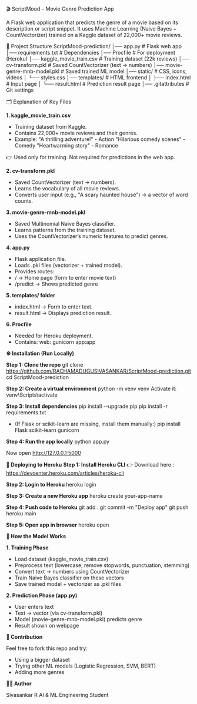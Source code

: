 🎬 ScriptMood – Movie Genre Prediction App

A Flask web application that predicts the genre of a movie based on its description or script snippet.
It uses Machine Learning (Naive Bayes + CountVectorizer) trained on a Kaggle dataset of 22,000+ movie reviews.

📂 Project Structure
ScriptMood-prediction/
│── app.py                     # Flask web app
│── requirements.txt           # Dependencies
│── Procfile                   # For deployment (Heroku)
│── kaggle_movie_train.csv     # Training dataset (22k reviews)
│── cv-transform.pkl           # Saved CountVectorizer (text → numbers)
│── movie-genre-mnb-model.pkl  # Saved trained ML model
│── static/                    # CSS, icons, videos
│   └── styles.css
│── templates/                 # HTML frontend
│   ├── index.html             # Input page
│   └── result.html            # Prediction result page
│── .gitattributes             # Git settings

🗂️ Explanation of Key Files

**1. kaggle_movie_train.csv**
- Training dataset from Kaggle.
- Contains 22,000+ movie reviews and their genres.
- Example:
             "A thrilling adventure!"	   -    Action
             "Hilarious comedy scenes"	 -   Comedy
             "Heartwarming story"	       -   Romance

👉 Used only for training. Not required for predictions in the web app.

**2. cv-transform.pkl**
- Saved CountVectorizer (text → numbers).
- Learns the vocabulary of all movie reviews.
- Converts user input (e.g., "A scary haunted house") → a vector of word counts.

**3. movie-genre-mnb-model.pkl**
- Saved Multinomial Naive Bayes classifier.
- Learns patterns from the training dataset.
- Uses the CountVectorizer’s numeric features to predict genres.

**4. app.py**
- Flask application file.
- Loads .pkl files (vectorizer + trained model).
- Provides routes:
- / → Home page (form to enter movie text)
- /predict → Shows predicted genre

**5. templates/ folder**
- index.html → Form to enter text.
- result.html → Displays prediction result.
  
**6. Procfile**
- Needed for Heroku deployment.
- Contains:
             web: gunicorn app:app

 **⚙️ Installation (Run Locally)**
 
**Step 1: Clone the repo**
         git clone https://github.com/RACHAMADUGUSIVASANKAR/ScriptMood-prediction.git
         cd ScriptMood-prediction

**Step 2: Create a virtual environment**
         python -m venv venv
Activate it:
         venv\Scripts\activate
  
**Step 3: Install dependencies**
         pip install --upgrade pip
         pip install -r requirements.txt
- (If Flask or scikit-learn are missing, install them manually:)
         pip install Flask scikit-learn gunicorn
  
**Step 4: Run the app locally**
          python app.py

Now open http://127.0.0.1:5000

  **🚀 Deploying to Heroku**
**Step 1: Install Heroku CLI**
👉 Download here : https://devcenter.heroku.com/articles/heroku-cli

**Step 2: Login to Heroku**
           heroku login

**Step 3: Create a new Heroku app**
           heroku create your-app-name

**Step 4: Push code to Heroku**
          git add .
          git commit -m "Deploy app"
          git push heroku main

**Step 5: Open app in browser**
          heroku open

          
**🧠 How the Model Works**

**1. Training Phase**
- Load dataset (kaggle_movie_train.csv)
- Preprocess text (lowercase, remove stopwords, punctuation, stemming)
- Convert text → numbers using CountVectorizer
- Train Naive Bayes classifier on these vectors
- Save trained model + vectorizer as .pkl files

**2. Prediction Phase (app.py)**
- User enters text
- Text → vector (via cv-transform.pkl)
- Model (movie-genre-mnb-model.pkl) predicts genre
- Result shown on webpage


**🙌 Contribution**

Feel free to fork this repo and try:
- Using a bigger dataset
- Trying other ML models (Logistic Regression, SVM, BERT)
- Adding more genres

**👨‍💻 Author**

Sivasankar R
AI & ML Engineering Student

